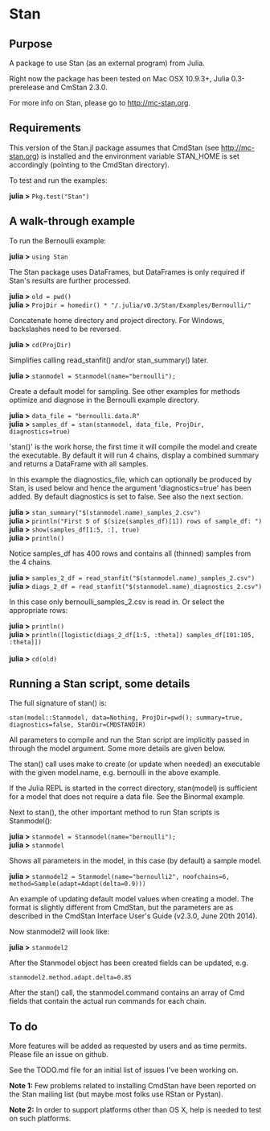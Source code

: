 # Stan

## Purpose

A package to use Stan (as an external program) from Julia. 

Right now the package has been tested on Mac OSX 10.9.3+, Julia 0.3-prerelease and CmStan 2.3.0.

For more info on Stan, please go to <http://mc-stan.org>.

## Requirements

This version of the Stan.jl package assumes that CmdStan (see <http://mc-stan.org>) is installed and the environment variable STAN_HOME is set accordingly (pointing to the CmdStan directory).

To test and run the examples:

**julia >** ``Pkg.test("Stan")``

## A walk-through example

To run the Bernoulli example:

**julia >** ``using Stan``

The Stan package uses DataFrames, but DataFrames is only required if Stan's results are further processed.

**julia >** ``old = pwd()``
<br>**julia >** ``ProjDir = homedir() * "/.julia/v0.3/Stan/Examples/Bernoulli/"``

Concatenate home directory and project directory. For Windows, backslashes need to be reversed.

**julia >** ``cd(ProjDir)``

Simplifies calling read_stanfit() and/or stan_summary() later.

**julia >** ``stanmodel = Stanmodel(name="bernoulli");``

Create a default model for sampling. See other examples for methods optimize and diagnose in the Bernoulli example directory.

**julia >** ``data_file = "bernoulli.data.R"``
<br>**julia >** ``samples_df = stan(stanmodel, data_file, ProjDir, diagnostics=true)``

'stan()' is the work horse, the first time it will compile the model and create the executable.
By default it will run 4 chains, display a combined summary and returns a DataFrame with all samples.

In this example the diagnostics_file, which can optionally be produced by Stan, is used below and hence the argument 'diagnostics=true' has been added. By default diagnostics is set to false. See also the next section.

**julia >** ``stan_summary("$(stanmodel.name)_samples_2.csv")``
<br>**julia >** ``println("First 5 of $(size(samples_df)[1]) rows of sample_df: ")``
<br>**julia >** ``show(samples_df[1:5, :], true)``
<br>**julia >** ``println()``

Notice samples_df has 400 rows and contains all (thinned) samples from the 4 chains.

**julia >** ``samples_2_df = read_stanfit("$(stanmodel.name)_samples_2.csv")``
<br>**julia >** ``diags_2_df = read_stanfit("$(stanmodel.name)_diagnostics_2.csv")``

In this case only bernoulli_samples_2.csv is read in. Or select the appropriate rows:

**julia >** ``println()``
<br>**julia >** ``println([logistic(diags_2_df[1:5, :theta]) samples_df[101:105, :theta]])``
<br>
<br>**julia >** ``cd(old)``

## Running a Stan script, some details

The full signature of stan() is:

``stan(model::Stanmodel, data=Nothing, ProjDir=pwd(); summary=true, diagnostics=false, StanDir=CMDSTANDIR)``

All parameters to compile and run the Stan script are implicitly passed in through the model argument. Some more details are given below.

The stan() call uses make to create (or update when needed) an executable with the given model.name, e.g. bernoulli in the above example.

If the Julia REPL is started in the correct directory, stan(model) is sufficient for a model that does not require a data file. See the Binormal example.

Next to stan(), the other important method to run Stan scripts is Stanmodel():

**julia >** ``stanmodel = Stanmodel(name="bernoulli");``
<br>**julia >** ``stanmodel``

Shows all parameters in the model, in this case (by default) a sample model. 

**julia >** ``stanmodel2 = Stanmodel(name="bernoulli2", noofchains=6, method=Sample(adapt=Adapt(delta=0.9)))``

An example of updating default model values when creating a model. The format is slightly different from CmdStan, but the parameters are as described in the CmdStan Interface User's Guide (v2.3.0, June 20th 2014). 

Now stanmodel2 will look like:

**julia >** ``stanmodel2``

After the Stanmodel object has been created fields can be updated, e.g.

``stanmodel2.method.adapt.delta=0.85``

After the stan() call, the stanmodel.command contains an array of Cmd fields that contain the actual run commands for each chain.

## To do

More features will be added as requested by users and as time permits. Please file an issue on github.

See the TODO.md file for an initial list of issues I've been working on.

**Note 1:** Few problems related to installing CmdStan have been reported on the Stan mailing list (but maybe most folks use RStan or Pystan).

**Note 2:** In order to support platforms other than OS X, help is needed to test on such platforms.